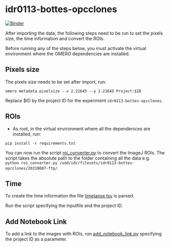 # idr0113-bottes-opcclones

[![Binder](https://mybinder.org/badge_logo.svg)](https://mybinder.org/v2/gh/IDR/idr0113-bottes-opcclones/main?urlpath=notebooks%2Fnotebooks%2Fidr0113_lineage.ipynb%3FimageId%3D13425213)

After importing the data, the following steps need to be run to set the pixels size,
the time information and convert the ROIs.

Before running any of the steps below, you must activate the virtual environment where the OMERO dependencies are installed.

Pixels size
-----------

The pixels size needs to be set after import, run:

```
omero metadata pixelsize --x 2.21645 --y 2.21645 Project:$ID
```

Replace $ID by the project ID for the experiment ``idr0113-bottes-opcclones``.


ROIs
----

* As root, in the virtual environment where all the dependenices are installed, run:


```
pip install -r requirements.txt
```

You can now run the script [roi_converter.py](scripts/roi_converter.py) to
convert the ImageJ ROIs. The script takes the absolute path to the folder containing all the data
e.g. ```python roi_converter.py /uod/idr/filesets/idr0113-bottes-opcclones/20210607-ftp/```.

Time
----

To create the time information the file [timelapse.tsv](experimentA/timelapse.tsv) 
is parsed.

Run the script specifying the inputfile and the project ID.

Add Notebook Link
-----------------

To add a link to the images with ROIs, run [add_notebook_link.py](scripts/add_notebook_link.py)
specifying the project ID as a parameter.
